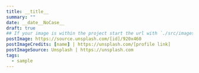 ```yaml
---
title: __title__
summary: ""
date: __date__NoCase__
draft: true
## If your image is within the project start the url with `./src/images/`
postImage: https://source.unsplash.com/[id]/920x460
postImageCredits: [name] | https://unsplash.com/[profile link]
postImageSource: Unsplash | https://unsplash.com
tags:
  - sample
---
```

